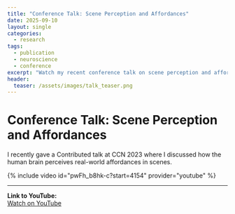```yaml
---
title: "Conference Talk: Scene Perception and Affordances"
date: 2025-09-10
layout: single
categories:
  - research
tags:
  - publication
  - neuroscience
  - conference
excerpt: "Watch my recent conference talk on scene perception and affordances, now available on YouTube."
header:
  teaser: /assets/images/talk_teaser.png
---
```


# Conference Talk: Scene Perception and Affordances  

I recently gave a Contributed talk at CCN 2023 where I discussed how the human brain perceives real-world affordances in scenes.  

{% include video id="pwFh_b8hk-c?start=4154" provider="youtube" %}

---

**Link to YouTube:**  
[Watch on YouTube](https://www.youtube.com/live/pwFh_b8hk-c?si=KwfR9-5U2QMTGGvV&t=4154)  